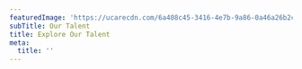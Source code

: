 ```yaml
---
featuredImage: 'https://ucarecdn.com/6a408c45-3416-4e7b-9a86-0a46a26b2c45/'
subTitle: Our Talent
title: Explore Our Talent
meta:
  title: ''
---
```


